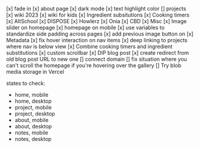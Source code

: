 [x] fade in
[x] about page
[x] dark mode
[x] text highlight color
[] projects
  [x] wiki 2023
  [x] wiki for kids
  [x] Ingredient subsitutions
  [x] Cooking timers
  [x] AltSchool
  [x] DISPOSE
  [x] Howlerz
  [x] Onia
  [x] CBD
  [x] Misc
[x] Image slider on homepage
[x] homepage on mobile
  [x] use variables to standardize side padding across pages
[x] add previous image button on <Gallery>
[x] Metadata
[x] fix hover interaction on nav items
[x] deep linking to projects where nav is below view
[x] Combine cooking timers and ingredient substitutions
[x] custom scrollbar
[x] DIP blog post
[x] create redirect from old blog post URL to new one
[] connect domain
[] fix situation where you can't scroll the homepage if you're hovering over the gallery
[] Try blob media storage in Vercel


states to check:
- home, mobile
- home, desktop
- project, mobile
- project, desktop
- about, mobile
- about, desktop
- notes, mobile
- notes, desktop